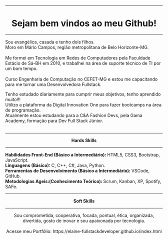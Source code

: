 <!DOCTYPE html>
<html>
<body>
<hr />
<h1 align="center"> Sejam bem vindos ao meu Github! </h1>
<hr />
<p align="left" >
Sou evangélica, casada e tenho dois filhos.<br/>
Moro em Mário Campos, região metropolitana de Belo Horizonte-MG.<br/><br/>
Me formei em Tecnologia em Redes de Computadores pela Faculdade Estácio de Sá-BH em 2010, e trabalhei na área de suporte técnico de TI por um bom tempo.<br/> <br/>
Curso Engenharia de Computação no CEFET-MG e estou me capacitando para me tornar uma Desenvolvedora Fullstack.
</p>
Tenho estudado diariamente para cumprir meus objetivos, tenho aprendido muito!!! <br/>
Utilizo a plataforma da Digital Innovation One para fazer bootcamps na área de programação.  <br/> 
Atualmente estou estudando para a C&A Fashion Devs, pela Gama Academy, formação para Dev Full Stack Júnior. <br/><br/>
<hr/>
                        <p align="center"><strong>Hards Skills</strong></p> 
                        <hr/>
                        <p align="left">
                            <strong>Habilidades Front-End (Básico a Intermediário): </strong> HTML5, CSS3, Bootstrap, JavaScript.<br/>
                            <strong>Linguagens (Básico): </strong> C, C++, C#, Java, Python. <br/>
                            <strong>Ferramentas de Desenvolvimento (Básico a Intermediário): </strong> VSCode, GitHub. <br/>
                            <strong>Metodologias Ageis:(Conhecimento Teórico): </strong> Scrum, Kanban,  XP, Spotify, SAFe. <br/>
                        </p>
                        <hr/>
                        <p align="center"><strong>Soft Skills</strong></p> 
                        <hr/>
                        <p align="center">
                         Sou comprometida, cooperativa, focada, pontual, ética, organizada, divertida, gosto de inovar e sou apaixonada por tecnologia.<br/><br/>
                         Acesse meu Portfólio: https://elaine-fullstackdeveloper.github.io/index.html
                        </p>
</body>
</html>


